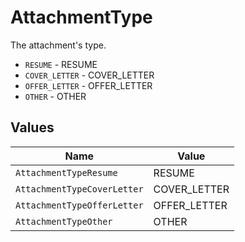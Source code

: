 # AttachmentType

The attachment's type.

* `RESUME` - RESUME
* `COVER_LETTER` - COVER_LETTER
* `OFFER_LETTER` - OFFER_LETTER
* `OTHER` - OTHER


## Values

| Name                        | Value                       |
| --------------------------- | --------------------------- |
| `AttachmentTypeResume`      | RESUME                      |
| `AttachmentTypeCoverLetter` | COVER_LETTER                |
| `AttachmentTypeOfferLetter` | OFFER_LETTER                |
| `AttachmentTypeOther`       | OTHER                       |